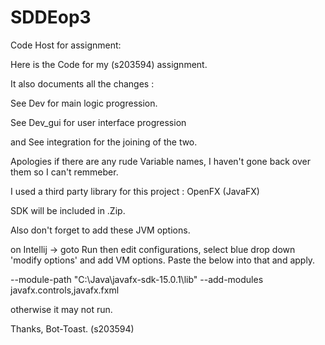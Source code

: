 # SDDEop3
Code Host for assignment: 

Here is the Code for my (s203594) assignment.

It also documents all the changes :

See Dev for main logic progression.

See Dev_gui for user interface progression

and See integration for the joining of the two.

Apologies if there are any rude Variable names, I haven't gone back over them so I can't remmeber.


I used a third party library for this project : OpenFX (JavaFX)

SDK will be included in .Zip.

Also don't forget to add these JVM options.

on Intellij -> goto Run then edit configurations, select blue drop down 'modify options' and add VM options. 
Paste the below into that and apply.

--module-path "C:\Java\javafx-sdk-15.0.1\lib" --add-modules javafx.controls,javafx.fxml

otherwise it may not run.


Thanks,
Bot-Toast. (s203594)

